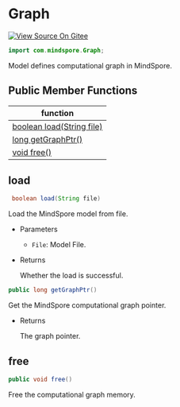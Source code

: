 # Graph

[![View Source On Gitee](https://gitee.com/mindspore/docs/raw/r1.6/resource/_static/logo_source_en.png)](https://gitee.com/mindspore/docs/blob/r1.6/docs/lite/api/source_en/api_java/graph.md)

```java
import com.mindspore.Graph;
```

Model defines computational graph in MindSpore.

## Public Member Functions

| function                                                     |
| ------------------------------------------------------------ |
| [boolean load(String file)](#load) |
| [long getGraphPtr()](#getgraphptr)                           |
| [void free()](#free)                                         |

## load

```java
 boolean load(String file)
```

Load the MindSpore model from file.

- Parameters

    - `File`: Model File.

- Returns

  Whether the load is successful.

```java
public long getGraphPtr()
```

Get the MindSpore computational graph pointer.

- Returns

  The graph pointer.

## free

```java
public void free()
```

Free the computational graph memory.
